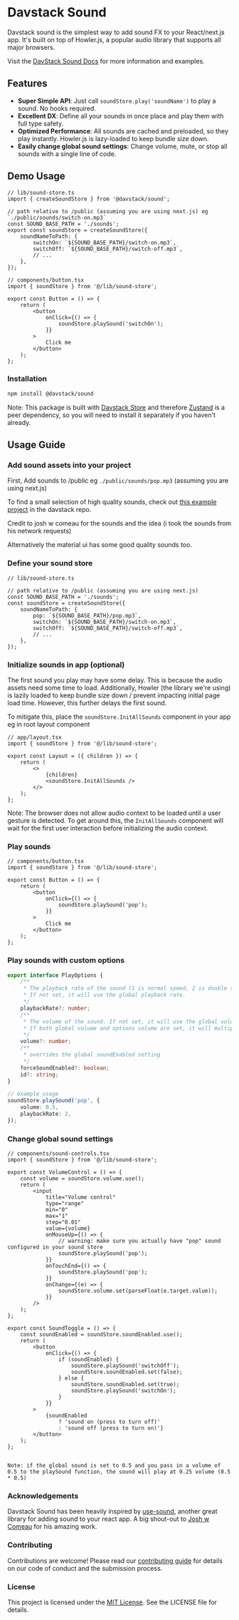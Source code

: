 # Davstack Sound

Davstack sound is the simplest way to add sound FX to your React/next.js app. It's built on top of Howler.js, a popular audio library that supports all major browsers.

Visit the [DavStack Sound Docs](https://davstack.com/sound/overview) for more information and examples.

## Features

- **Super Simple API**: Just call `soundStore.play('soundName')` to play a sound. No hooks required.
- **Excellent DX**: Define all your sounds in once place and play them with full type safety.
- **Optimized Performance**: All sounds are cached and preloaded, so they play instantly. Howler.js is lazy-loaded to keep bundle size down.
- **Easily change global sound settings**: Change volume, mute, or stop all sounds with a single line of code.

## Demo Usage

```tsx
// lib/sound-store.ts
import { createSoundStore } from '@davstack/sound';

// path relative to /public (assuming you are using next.js) eg `./public/sounds/switch-on.mp3`
const SOUND_BASE_PATH = './sounds';
export const soundStore = createSoundStore({
	soundNameToPath: {
		switchOn: `${SOUND_BASE_PATH}/switch-on.mp3`,
		switchOff: `${SOUND_BASE_PATH}/switch-off.mp3`,
		// ...
	},
});

// components/button.tsx
import { soundStore } from '@/lib/sound-store';

export const Button = () => {
	return (
		<button
			onClick={() => {
				soundStore.playSound('switchOn');
			}}
		>
			Click me
		</button>
	);
};
```

### Installation

```bash
npm install @davstack/sound
```

Note: This package is built with [Davstack Store](https://davstack.com/store/overview) and therefore [Zustand](https://github.com/pmndrs/zustand) is a peer dependency, so you will need to install it separately if you haven't already.

## Usage Guide

### Add sound assets into your project

First, Add sounds to /public eg `./public/sounds/pop.mp3` (assuming you are using next.js)

To find a small selection of high quality sounds, check out [this example project](https://github.com/DawidWraga/davstack/tree/main/examples/nextjs) in the davstack repo.

Credit to josh w comeau for the sounds and the idea (i took the sounds from his network requests)

Alternatively the material ui has some good quality sounds too.

### Define your sound store

```tsx
// lib/sound-store.ts

// path relative to /public (assuming you are using next.js)
const SOUND_BASE_PATH = './sounds';
const soundStore = createSoundStore({
	soundNameToPath: {
		pop: `${SOUND_BASE_PATH}/pop.mp3`,
		switchOn: `${SOUND_BASE_PATH}/switch-on.mp3`,
		switchOff: `${SOUND_BASE_PATH}/switch-off.mp3`,
		// ...
	},
});
```

### Initialize sounds in app (optional)

The first sound you play may have some delay. This is because the audio assets need some time to load.
Additionally, Howler (the library we're using) is lazily loaded to keep bundle size down / prevent impacting initial page load time. However, this further delays the first sound.

To mitigate this, place the `soundStore.InitAllSounds` component in your app eg in root layout component

```tsx
// app/layout.tsx
import { soundStore } from '@/lib/sound-store';

export const Layout = ({ children }) => {
	return (
		<>
			{children}
			<soundStore.InitAllSounds />
		</>
	);
};
```

Note: The browser does not allow audio context to be loaded until a user gesture is detected. To get around this, the `InitAllSounds` component will wait for the first user interaction before initializing the audio context.

### Play sounds

```tsx
// components/button.tsx
import { soundStore } from '@/lib/sound-store';

export const Button = () => {
	return (
		<button
			onClick={() => {
				soundStore.playSound('pop');
			}}
		>
			Click me
		</button>
	);
};
```

### Play sounds with custom options

<!--  warning: if making any changes to the type descriptions here ensure to keep the actual type doc stirngs updated too -->

```ts
export interface PlayOptions {
	/**
	 * The playback rate of the sound (1 is normal speed, 2 is double speed, 0.5 is half speed)
	 * If not set, it will use the global playback rate.
	 */
	playbackRate?: number;
	/**
	 * The volume of the sound. If not set, it will use the global volume.
	 * If both global volume and options volume are set, it will multiply them.
	 */
	volume?: number;
	/**
	 * overrides the global soundEnabled setting
	 */
	forceSoundEnabled?: boolean;
	id?: string;
}

// example usage
soundStore.playSound('pop', {
	volume: 0.5,
	playbackRate: 2,
});
```

### Change global sound settings

```tsx
// components/sound-controls.tsx
import { soundStore } from '@/lib/sound-store';

export const VolumeControl = () => {
	const volume = soundStore.volume.use();
	return (
		<input
			title="Volume control"
			type="range"
			min="0"
			max="1"
			step="0.01"
			value={volume}
			onMouseUp={() => {
				// warning: make sure you actually have "pop" sound configured in your sound store
				soundStore.playSound('pop');
			}}
			onTouchEnd={() => {
				soundStore.playSound('pop');
			}}
			onChange={(e) => {
				soundStore.volume.set(parseFloat(e.target.value));
			}}
		/>
	);
};

export const SoundToggle = () => {
	const soundEnabled = soundStore.soundEnabled.use();
	return (
		<button
			onClick={() => {
				if (soundEnabled) {
					soundStore.playSound('switchOff');
					soundStore.soundEnabled.set(false);
				} else {
					soundStore.soundEnabled.set(true);
					soundStore.playSound('switchOn');
				}
			}}
		>
			{soundEnabled
				? 'sound on (press to turn off)'
				: 'sound off (press to turn on)'}
		</button>
	);
};


Note: if the global sound is set to 0.5 and you pass in a volume of 0.5 to the playSound function, the sound will play at 0.25 volume (0.5 * 0.5)
```

### Acknowledgements

Davstack Sound has been heavily inspired by [use-sound](https://www.npmjs.com/package/use-sound), another great library for adding sound to your react app. A big shout-out to [Josh w Comeau](https://www.joshwcomeau.com/react/announcing-use-sound-react-hook) for his amazing work.

### Contributing

Contributions are welcome! Please read our [contributing guide](link-to-contributing-guide) for details on our code of conduct and the submission process.

### License

This project is licensed under the [MIT License](link-to-license). See the LICENSE file for details.
